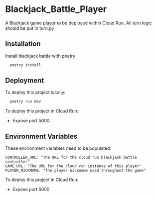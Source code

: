 # Blackjack_Battle_Player

A Blackjack game player to be deployed within Cloud Run. All turn logic should be put in turn.py


## Installation

Install blackjack battle with poetry

```bash
  poetry install
```
    
## Deployment

To deploy this project locally:

```bash
  poetry run dev
```

To deploy this project in Cloud Run:
- Expose port 5000

## Environment Variables

These environment variables need to be populated:

```
CONTROLLER_URL: "The URL for the cloud run blackjack battle controller"
GAME_URL: "The URL for the cloud run instance of this player"
PLAYER_NICKNAME: "The player nickname used throughout the game"
```

To deploy this project in Cloud Run:
- Expose port 5000 